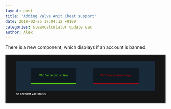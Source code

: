 ```yaml
---
layout: post
title: "Adding Valve Anit Cheat support"
date: 2018-02-25 17:04:12 +0100
categories: steamcalculator update vac
author: Alex
---
```


There is a new component, which displays if an account is banned.

![Image VAC Component](https://raw.githubusercontent.com/steamcalculator/blog/master/assets/img/sc-vac-component-0-60.gif)


